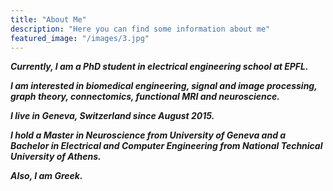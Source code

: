 ```yaml
---
title: "About Me"
description: "Here you can find some information about me"
featured_image: "/images/3.jpg"
---
```



**_Currently, I am a PhD student in electrical engineering school at EPFL._**

**_I am interested in biomedical engineering, signal and image processing, graph theory, connectomics, functional MRI and neuroscience._**

**_I live in Geneva, Switzerland since August 2015._**

**_I hold a Master in Neuroscience from University of Geneva and a Bachelor in Electrical and Computer Engineering from National Technical University of Athens._**

**_Also, I am Greek._**
